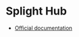 # Splight Hub #

* [Official documentation](https://splight.notion.site/Splight-Hub-57b1b5d894874196ada69628d5e6fc8e)